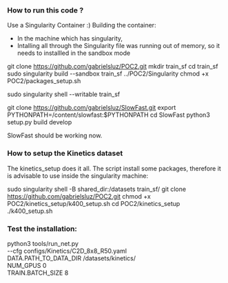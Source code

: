 ### How to run this code ?
Use a Singularity Container :)
Building the container:
- In the machine which has singularity,
- Intalling all through the Singularity file was running out of memory, so it needs to installled in the sandbox mode

git clone https://github.com/gabrielsluz/POC2.git
mkdir train_sf
cd train_sf
sudo singularity build --sandbox train_sf ../POC2/Singularity
chmod +x POC2/packages_setup.sh

sudo singularity shell --writable train_sf

git clone https://github.com/gabrielsluz/SlowFast.git
export PYTHONPATH=/content/slowfast:$PYTHONPATH
cd SlowFast
python3 setup.py build develop

SlowFast should be working now.

### How to setup the Kinetics dataset
The kinetics_setup does it all.
The script install some packages, therefore it is advisable to use inside the
singularity machine: 

sudo singularity shell -B shared_dir:/datasets train_sf/
git clone https://github.com/gabrielsluz/POC2.git
chmod +x POC2/kinetics_setup/k400_setup.sh
cd POC2/kinetics_setup
./k400_setup.sh


### Test the installation:
python3 tools/run_net.py \
  --cfg configs/Kinetics/C2D_8x8_R50.yaml \
  DATA.PATH_TO_DATA_DIR /datasets/kinetics/ \
  NUM_GPUS 0 \
  TRAIN.BATCH_SIZE 8